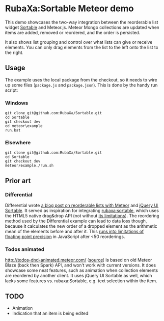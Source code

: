 # RubaXa:Sortable Meteor demo

This demo showcases the two-way integration between the reorderable list
widget [Sortable](https://github.com/RubaXa/Sortable/) and Meteor.js. Meteor
Mongo collections are updated when items are added, removed or reordered, and
the order is persisted.

It also shows list grouping and control over what lists can give or receive
elements. You can only drag elements from the list to the left onto the list
to the right.

## Usage

The example uses the local package from the checkout, so it needs to wire
up some files (`package.js` and `package.json`). This is done by the handy
run script:

### Windows

    git clone git@github.com:RubaXa/Sortable.git
    cd Sortable
    git checkout dev
    cd meteor\example
    run.bat

### Elsewhere

    git clone git@github.com:RubaXa/Sortable.git
    cd Sortable
    git checkout dev
    meteor/example./run.sh

## Prior art

### Differential

Differential wrote [a blog post on reorderable lists with
Meteor](differential.com/blog/sortable-lists-in-meteor-using-jquery-ui) and
[jQuery UI Sortable](http://jqueryui.com/sortable/). It served as inspiration
for integrating [rubaxa:sortable](rubaxa.github.io/Sortable/),
which uses the HTML5 native drag&drop API (not without [its
limitations](https://github.com/RubaXa/Sortable/issues/106)).
The reordering method used by the Differential example can lead to data loss
though, because it calculates the new order of a dropped element as the
arithmetic mean of the elements before and after it. This [runs into limitations
of floating point precision](http://programmers.stackexchange.com/questions/266451/maintain-ordered-collection-by-updating-as-few-order-fields-as-possible)
in JavaScript after <50 reorderings.

### Todos animated

http://todos-dnd-animated.meteor.com/ ([source](https://github.com/nleush/meteor-todos-sortable-animation))
is based on old Meteor Blaze (back then Spark) API, and won't work with current versions.
It does showcase some neat features, such as animation when collection elements
are reordered by another client. It uses jQuery UI Sortable as well, which lacks
some features vs. rubaxa:Sortable, e.g. text selection within the item.

## TODO

* Animation
* Indication that an item is being edited

